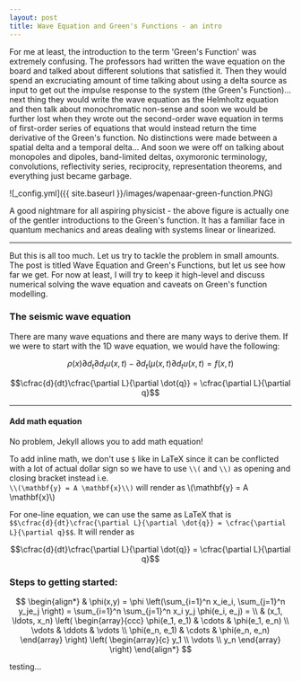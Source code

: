 ```yaml
---
layout: post
title: Wave Equation and Green's Functions - an intro
---
```


For me at least, the introduction to the term 'Green's Function' was extremely confusing. The professors had written the wave equation on the board and talked about different solutions that satisfied it. Then they would spend an excruciating amount of time talking about using a delta source as input to get out the impulse response to the system (the Green's Function)... next thing they would write the wave equation as the Helmholtz equation and then talk about monochromatic non-sense and soon we would be further lost when they wrote out the second-order wave equation in terms of first-order series of equations that would instead return the time derivative of the Green's function. No distinctions were made between a spatial delta and a temporal delta... And soon we were off on talking about monopoles and dipoles, band-limited deltas, oxymoronic terminology, convolutions, reflectivity series, reciprocity, representation theorems, and everything just became garbage. 

  ![_config.yml]({{ site.baseurl }}/images/wapenaar-green-function.PNG)

A good nightmare for all aspiring physicist - the above figure is actually one of the gentler introductions to the Green's function. It has a familiar face in quantum mechanics and areas dealing with systems linear or linearized.

<hr>

But this is all too much. Let us try to tackle the problem in small amounts. The post is titled Wave Equation and Green's Functions, but let us see how far we get. For now at least, I will try to keep it high-level and discuss numerical solving the wave equation and caveats on Green's function modelling.


### The seismic wave equation

There are many wave equations and there are many ways to derive them. If we were to start with the 1D wave equation, we would have the following:

$$\rho(x)\partial d_t\partial d_t u(x,t) - \partial d_t(\mu(x,t)\partial d_t u(x,t) = f(x,t)$$

$$\cfrac{d}{dt}\cfrac{\partial L}{\partial \dot{q}} = \cfrac{\partial L}{\partial q}$$


<hr>

#### Add math equation

No problem, Jekyll allows you to add math equation!

To add inline math, we don't use `$` like in LaTeX since it can be conflicted with a lot of actual dollar sign so we have to use `\\(` and `\\)` as opening and closing bracket instead i.e. <br> `\\(\mathbf{y} = A \mathbf{x}\\)` will render as \\(\mathbf{y} = A \mathbf{x}\\)

For one-line equation, we can use the same as LaTeX that is <br>`$$\cfrac{d}{dt}\cfrac{\partial L}{\partial \dot{q}} = \cfrac{\partial L}{\partial q}$$`. It will render as

$$\cfrac{d}{dt}\cfrac{\partial L}{\partial \dot{q}} = \cfrac{\partial L}{\partial q}$$


### Steps to getting started:

$$
\begin{align*}
  & \phi(x,y) = \phi \left(\sum_{i=1}^n x_ie_i, \sum_{j=1}^n y_je_j \right)
  = \sum_{i=1}^n \sum_{j=1}^n x_i y_j \phi(e_i, e_j) = \\
  & (x_1, \ldots, x_n) \left( \begin{array}{ccc}
      \phi(e_1, e_1) & \cdots & \phi(e_1, e_n) \\
      \vdots & \ddots & \vdots \\
      \phi(e_n, e_1) & \cdots & \phi(e_n, e_n)
    \end{array} \right)
  \left( \begin{array}{c}
      y_1 \\
      \vdots \\
      y_n
    \end{array} \right)
\end{align*}
$$

testing...
